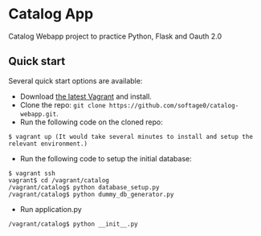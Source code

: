 # Catalog App

Catalog Webapp project to practice Python, Flask and Oauth 2.0


## Quick start

Several quick start options are available:

* Download [the latest Vagrant](https://www.vagrantup.com/downloads.html) and install.
* Clone the repo: `git clone https://github.com/softage0/catalog-webapp.git`.
* Run the following code on the cloned repo:
```
$ vagrant up (It would take several minutes to install and setup the relevant environment.)
```
* Run the following code to setup the initial database:
```
$ vagrant ssh
vagrant$ cd /vagrant/catalog
/vagrant/catalog$ python database_setup.py
/vagrant/catalog$ python dummy_db_generator.py
```
* Run application.py
```
/vagrant/catalog$ python __init__.py
```

